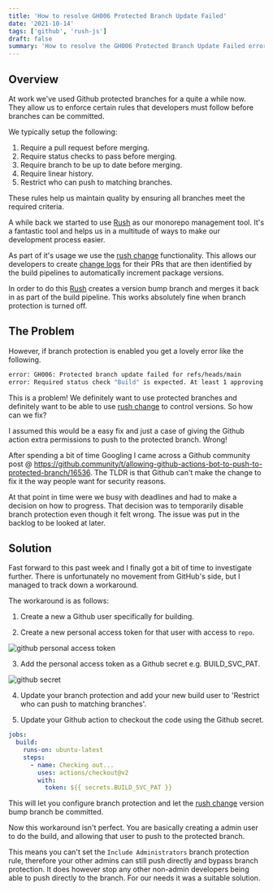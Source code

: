 ```yaml
---
title: 'How to resolve GH006 Protected Branch Update Failed'
date: '2021-10-14'
tags: ['github', 'rush-js']
draft: false
summary: 'How to resolve the GH006 Protected Branch Update Failed error using a personal access token.'
---
```


## Overview

At work we've used Github protected branches for a quite a while now. They allow us to enforce certain rules that developers must follow before branches can be committed.

We typically setup the following:

1. Require a pull request before merging.
2. Require status checks to pass before merging.
3. Require branch to be up to date before merging.
4. Require linear history.
5. Restrict who can push to matching branches.

These rules help us maintain quality by ensuring all branches meet the required criteria.

A while back we started to use [Rush](https://rushjs.io/) as our monorepo management tool. It's a fantastic tool and helps us in a multitude of ways to make our development process easier. 

As part of it's usage we use the [rush change](https://rushjs.io/pages/commands/rush_change/) functionality. This allows our developers to create [change logs](https://rushjs.io/pages/best_practices/change_logs/) for their PRs that are then identified by the build pipelines to automatically increment package versions.

In order to do this [Rush](https://rushjs.io/) creates a version bump branch and merges it back in as part of the build pipeline. This works absolutely fine when branch protection is turned off.

## The Problem

However, if branch protection is enabled you get a lovely error like the following.

```bash
error: GH006: Protected branch update failed for refs/heads/main
error: Required status check "Build" is expected. At least 1 approving review is required by reviewers with write access
```

This is a problem! We definitely want to use protected branches and definitely want to be able to use [rush change](https://rushjs.io/pages/commands/rush_change/) to control versions. So how can we fix?

I assumed this would be a easy fix and just a case of giving the Github action extra permissions to push to the protected branch. Wrong!

After spending a bit of time Googling I came across a Github community post @ <https://github.community/t/allowing-github-actions-bot-to-push-to-protected-branch/16536>. The TLDR is that Github can't make the change to fix it the way people want for security reasons.

At that point in time were we busy with deadlines and had to make a decision on how to progress.  That decision was to temporarily disable branch protection even though it felt wrong. The issue was put in the backlog to be looked at later.

## Solution

Fast forward to this past week and I finally got a bit of time to investigate further. There is unfortunately no movement from GitHub's side, but I managed to track down a workaround.

The workaround is as follows:

1. Create a new a Github user specifically for building.

2. Create a new personal access token for that user with access to `repo`.

![github personal access token](/static/images/resolve-github-action-gh006-protected-branch-update-failed/github_pat.png)

3. Add the personal access token as a Github secret e.g. BUILD_SVC_PAT.

![github secret](/static/images/resolve-github-action-gh006-protected-branch-update-failed/github_secret.png)

4. Update your branch protection and add your new build user to 'Restrict who can push to matching branches'.

5. Update your Github action to checkout the code using the Github secret.

```yaml
jobs:
  build:
    runs-on: ubuntu-latest
    steps:
      - name: Checking out...
        uses: actions/checkout@v2
        with:
          token: ${{ secrets.BUILD_SVC_PAT }}
```

This will let you configure branch protection and let the [rush change](https://rushjs.io/pages/commands/rush_change/) version bump branch be committed.

Now this workaround isn't perfect. You are basically creating a admin user to do the build, and allowing that user to push to the protected branch.

This means you can't set the `Include Administrators` branch protection rule, therefore your other admins can still push directly and bypass branch protection. It does however stop any other non-admin developers being able to push directly to the branch. For our needs it was a suitable solution.